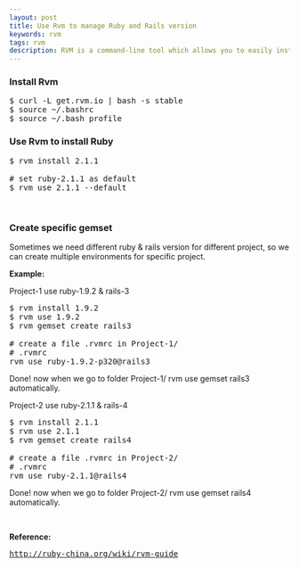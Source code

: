 ```yaml
---
layout: post 
title: Use Rvm to manage Ruby and Rails version
keywords: rvm 
tags: rvm 
description: RVM is a command-line tool which allows you to easily install, manage, and work with multiple ruby environments from interpreters to sets of gems.
---
```

<h3>Install Rvm</h3>

<pre>
$ curl -L get.rvm.io | bash -s stable
$ source ~/.bashrc
$ source ~/.bash_profile
</pre>

<h3>Use Rvm to install Ruby</h3>

<pre>
$ rvm install 2.1.1

# set ruby-2.1.1 as default
$ rvm use 2.1.1 --default
</pre>

<p>&nbsp;</p>
<h3>Create specific gemset</h3>
<p>Sometimes we need different ruby & rails version for different project, so we can create multiple environments for specific project.</p>

<b>Example:</b>
<p>Project-1 use ruby-1.9.2 & rails-3</p>

<pre>
$ rvm install 1.9.2
$ rvm use 1.9.2
$ rvm gemset create rails3

# create a file .rvmrc in Project-1/ 
# .rvmrc
rvm use ruby-1.9.2-p320@rails3 
</pre>

<p>Done! now when we go to folder Project-1/ rvm use gemset rails3 automatically.</p>

<p>Project-2 use ruby-2.1.1 & rails-4</p>

<pre>
$ rvm install 2.1.1
$ rvm use 2.1.1
$ rvm gemset create rails4

# create a file .rvmrc in Project-2/ 
# .rvmrc
rvm use ruby-2.1.1@rails4 
</pre>

<p>Done! now when we go to folder Project-2/ rvm use gemset rails4 automatically.</p>

<p>&nbsp;</p>
<b>Reference:</b> 

<pre>
<a href="http://ruby-china.org/wiki/rvm-guide">http://ruby-china.org/wiki/rvm-guide</a>
</pre>
